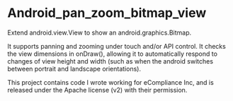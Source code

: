 # Android_pan_zoom_bitmap_view
<p>
Extend android.view.View to show an android.graphics.Bitmap.
</p>

<p>
It supports panning and zooming under touch and/or API control.
It checks the view dimensions in onDraw(), allowing it to automatically respond to changes of view height and width (such as when the android switches between portrait and landscape orientations).
</p>

<p>
This project contains code I wrote working for eCompliance Inc, and is released under the Apache license (v2) with their permission.
</p>
